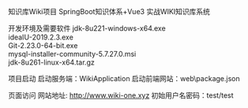 知识库Wiki项目
SpringBoot知识体系+Vue3 实战WIKI知识库系统

开发环境及需要软件
jdk-8u221-windows-x64.exe<br>
ideaIU-2019.2.3.exe<br>
Git-2.23.0-64-bit.exe<br>
mysql-installer-community-5.7.27.0.msi<br>
jdk-8u261-linux-x64.tar.gz<br>



项目启动
启动服务端：WikiApplication
启动前端网站：web\package.json

页面访问
网站地址: http://www.wiki-one.xyz
初始用户名密码：test/test
